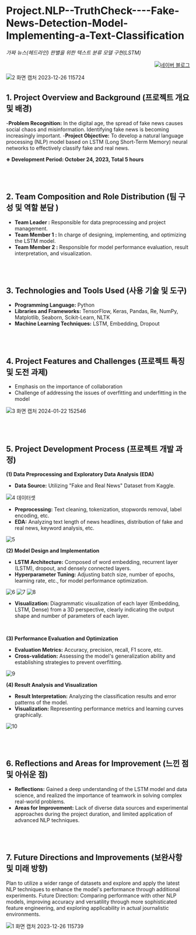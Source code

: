 # Project.NLP--TruthCheck----Fake-News-Detection-Model-Implementing-a-Text-Classification
_가짜 뉴스(헤드라인) 판별을 위한  텍스트 분류 모델 구현(LSTM)_
<p align="right">
  <a href="https://blog.naver.com/pixelwizard/223301468800">
    <img src="https://img.shields.io/badge/한국어%20번역본-03C75A?style=flat-square&logo=Naver&logoColor=white" alt="네이버 블로그">
  </a> </p>  
  
![2 화면 캡처 2023-12-26 115724](https://github.com/pixelwizard2/Project.NLP--TruthCheck----Fake-News-Detection-Model-Implementing-a-Text-Classification/assets/138272416/dc295631-4fa1-40ff-8e04-7a4e37920692)

## 1. Project Overview and Background (프로젝트 개요 및 배경)

-**Problem Recognition:** In the digital age, the spread of fake news causes social chaos and misinformation. Identifying fake news is becoming increasingly important.
-**Project Objective:** To develop a natural language processing (NLP) model based on LSTM (Long Short-Term Memory) neural networks to effectively classify fake and real news.

**※ Development Period: October 24, 2023, Total 5 hours**

<br> <br>

## 2. Team Composition and Role Distribution (팀 구성 및 역할 분담 )

- **Team Leader :** Responsible for data preprocessing and project management.
- **Team Member 1 :** In charge of designing, implementing, and optimizing the LSTM model.
- **Team Member 2 :** Responsible for model performance evaluation, result interpretation, and visualization.

<br> <br>

## 3. Technologies and Tools Used (사용 기술 및 도구)

- **Programming Language:** Python
- **Libraries and Frameworks:** TensorFlow, Keras, Pandas, Re, NumPy, Matplotlib, Seaborn, Scikit-Learn, NLTK
- **Machine Learning Techniques:** LSTM, Embedding, Dropout

<br> <br>

## 4. Project Features and Challenges (프로젝트 특징 및 도전 과제)

- Emphasis on the importance of collaboration 
- Challenge of addressing the issues of overfitting and underfitting in the model

![3 화면 캡처 2024-01-22 152546](https://github.com/pixelwizard2/Project.NLP--TruthCheck----Fake-News-Detection-Model-Implementing-a-Text-Classification/assets/138272416/4ffcc76d-4fd1-4234-b096-b8a6efe55928)

<br> <br>

## 5. Project Development Process (프로젝트 개발 과정)

**(1) Data Preprocessing and Exploratory Data Analysis (EDA)**

- **Data Source:** Utilizing "Fake and Real News" Dataset from Kaggle.

![4 데이터셋](https://github.com/pixelwizard2/Project.NLP--TruthCheck----Fake-News-Detection-Model-Implementing-a-Text-Classification/assets/138272416/b5bf1617-d646-476f-b52f-ce5da20f5fdc)

- **Preprocessing:** Text cleaning, tokenization, stopwords removal, label encoding, etc.  
- **EDA:** Analyzing text length of news headlines, distribution of fake and real news, keyword analysis, etc.

![5](https://github.com/pixelwizard2/Project.NLP--TruthCheck----Fake-News-Detection-Model-Implementing-a-Text-Classification/assets/138272416/c5e59dda-0988-48aa-bb9b-051dd508e6e8)
<br>  

**(2) Model Design and Implementation**

- **LSTM Architecture:** Composed of word embedding, recurrent layer (LSTM), dropout, and densely connected layers.
- **Hyperparameter Tuning:** Adjusting batch size, number of epochs, learning rate, etc., for model performance optimization.

![6](https://github.com/pixelwizard2/Project.NLP--TruthCheck----Fake-News-Detection-Model-Implementing-a-Text-Classification/assets/138272416/199d4227-72d4-46cc-966e-5cc7fd759b67)
![7](https://github.com/pixelwizard2/Project.NLP--TruthCheck----Fake-News-Detection-Model-Implementing-a-Text-Classification/assets/138272416/5d23652c-a807-41b9-97cb-3940abdb0e99)
![8](https://github.com/pixelwizard2/Project.NLP--TruthCheck----Fake-News-Detection-Model-Implementing-a-Text-Classification/assets/138272416/ff43a2d6-b815-40ed-a544-79d4cc9aa434)


- **Visualization:** Diagrammatic visualization of each layer (Embedding, LSTM, Dense) from a 3D perspective, clearly indicating the output shape and number of parameters of each layer.
<br>


**(3) Performance Evaluation and Optimization**

- **Evaluation Metrics:** Accuracy, precision, recall, F1 score, etc.
- **Cross-validation:** Assessing the model's generalization ability and establishing strategies to prevent overfitting.

![9](https://github.com/pixelwizard2/Project.NLP--TruthCheck----Fake-News-Detection-Model-Implementing-a-Text-Classification/assets/138272416/0837ba1c-e36e-40a5-b268-d65bbe3f1f01)
<br>  

**(4) Result Analysis and Visualization**

- **Result Interpretation:** Analyzing the classification results and error patterns of the model.
- **Visualization:** Representing performance metrics and learning curves graphically.

![10](https://github.com/pixelwizard2/Project.NLP--TruthCheck----Fake-News-Detection-Model-Implementing-a-Text-Classification/assets/138272416/49307ebe-d542-4e35-9a90-d899ba943d66)

<br> <br>

## 6. Reflections and Areas for Improvement (느낀 점 및 아쉬운 점)

- **Reflections:** Gained a deep understanding of the LSTM model and data science, and realized the importance of teamwork in solving complex real-world problems.
- **Areas for Improvement:** Lack of diverse data sources and experimental approaches during the project duration, and limited application of advanced NLP techniques.

<br> <br>

## 7. Future Directions and Improvements (보완사항 및 미래 방향)

Plan to utilize a wider range of datasets and explore and apply the latest NLP techniques to enhance the model's performance through additional experiments.
Future Direction: Comparing performance with other NLP models, improving accuracy and versatility through more sophisticated feature engineering, and exploring applicability in actual journalistic environments.

![1 화면 캡처 2023-12-26 115739](https://github.com/pixelwizard2/Project.NLP--TruthCheck----Fake-News-Detection-Model-Implementing-a-Text-Classification/assets/138272416/db00524b-2cb1-4c4c-a2b6-0d8d18a4102d)
